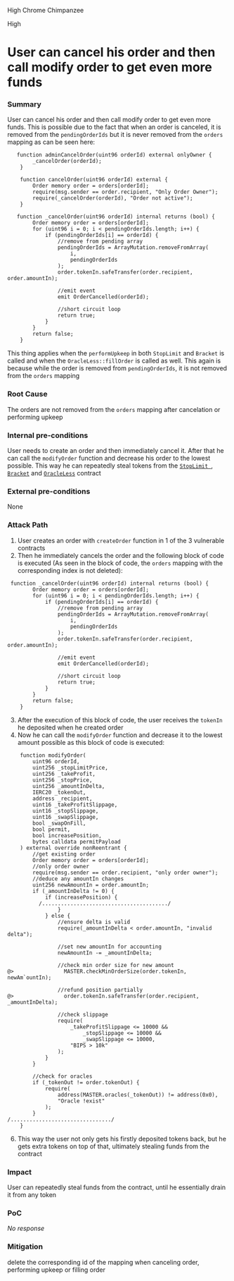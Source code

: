 High Chrome Chimpanzee

High

# User can cancel his order and then call modify order to get even more funds

### Summary

User can cancel his order and then call modify order to get even more funds. This is possible due to the fact that when an order is canceled, it is removed from the `pendingOrderIds` but it is never removed from the `orders` mapping as can be seen here:
```solidity
   function adminCancelOrder(uint96 orderId) external onlyOwner {
        _cancelOrder(orderId);
    }

    function cancelOrder(uint96 orderId) external {
        Order memory order = orders[orderId];
        require(msg.sender == order.recipient, "Only Order Owner");
        require(_cancelOrder(orderId), "Order not active");
    }

   function _cancelOrder(uint96 orderId) internal returns (bool) {
        Order memory order = orders[orderId];
        for (uint96 i = 0; i < pendingOrderIds.length; i++) {
            if (pendingOrderIds[i] == orderId) {
                //remove from pending array
                pendingOrderIds = ArrayMutation.removeFromArray(
                    i,
                    pendingOrderIds
                );
                order.tokenIn.safeTransfer(order.recipient, order.amountIn);

                //emit event
                emit OrderCancelled(orderId);

                //short circuit loop
                return true;
            }
        }
        return false;
    }
```
This thing applies when the `performUpkeep` in both `StopLimit` and `Bracket` is called and when the `OracleLess::fillOrder` is called as well. This again is because while the order is removed from `pendingOrderIds`, it is not removed from the `orders` mapping

### Root Cause

The orders are not removed from the `orders` mapping after cancelation or performing upkeep 

### Internal pre-conditions

User needs to create an order and then immediately cancel it. After that he can call the `modifyOrder` function and decrease his order to the lowest possible. This way he can repeatedly steal tokens from the [`StopLimit `](https://github.com/sherlock-audit/2024-11-oku/blob/main/oku-custom-order-types/contracts/automatedTrigger/StopLimit.sol#L14), [`Bracket`](https://github.com/sherlock-audit/2024-11-oku/blob/main/oku-custom-order-types/contracts/automatedTrigger/Bracket.sol#L19) and [`OracleLess`](https://github.com/sherlock-audit/2024-11-oku/blob/main/oku-custom-order-types/contracts/automatedTrigger/OracleLess.sol#L10) contract

### External pre-conditions

None

### Attack Path

1. User creates an order with `createOrder` function in 1 of the 3 vulnerable contracts
2. Then he immediately cancels the order and the following block of code is executed (As seen in the block of code, the `orders` mapping with the corresponding index is not deleted):
```solidity
 function _cancelOrder(uint96 orderId) internal returns (bool) {
        Order memory order = orders[orderId];
        for (uint96 i = 0; i < pendingOrderIds.length; i++) {
            if (pendingOrderIds[i] == orderId) {
                //remove from pending array
                pendingOrderIds = ArrayMutation.removeFromArray(
                    i,
                    pendingOrderIds
                );
                order.tokenIn.safeTransfer(order.recipient, order.amountIn);

                //emit event
                emit OrderCancelled(orderId);

                //short circuit loop
                return true;
            }
        }
        return false;
    }
```
3. After the execution of this block of code, the user receives the `tokenIn` he deposited when he created order
4. Now he can call the `modifyOrder` function and decrease it to the lowest amount possible as this block of code is executed:
```solidity
    function modifyOrder(
        uint96 orderId,
        uint256 _stopLimitPrice,
        uint256 _takeProfit,
        uint256 _stopPrice,
        uint256 _amountInDelta,
        IERC20 _tokenOut,
        address _recipient,
        uint16 _takeProfitSlippage,
        uint16 _stopSlippage,
        uint16 _swapSlippage,
        bool _swapOnFill,
        bool permit,
        bool increasePosition,
        bytes calldata permitPayload
    ) external override nonReentrant {
        //get existing order
        Order memory order = orders[orderId];
        //only order owner
        require(msg.sender == order.recipient, "only order owner");
        //deduce any amountIn changes
        uint256 newAmountIn = order.amountIn;
        if (_amountInDelta != 0) {
            if (increasePosition) {
          /......................................../
                }
            } else {
                //ensure delta is valid
                require(_amountInDelta < order.amountIn, "invalid delta");

                //set new amountIn for accounting
                newAmountIn -= _amountInDelta;

                //check min order size for new amount
@>                MASTER.checkMinOrderSize(order.tokenIn, newAm`ountIn);

                //refund position partially
@>                order.tokenIn.safeTransfer(order.recipient, _amountInDelta);

                //check slippage
                require(
                    _takeProfitSlippage <= 10000 &&
                        _stopSlippage <= 10000 &&
                        _swapSlippage <= 10000,
                    "BIPS > 10k"
                );
            }
        }

        //check for oracles
        if (_tokenOut != order.tokenOut) {
            require(
                address(MASTER.oracles(_tokenOut)) != address(0x0),
                "Oracle !exist"
            );
        }
/................................/
    }

```
6. This way the user not only gets his firstly deposited tokens back, but he gets extra tokens on top of that, ultimately stealing funds from the contract

### Impact

User can repeatedly steal funds from the contract, until he essentially drain it from any token 

### PoC

_No response_

### Mitigation

delete the corresponding id of the mapping when canceling order, performing upkeep or filling order